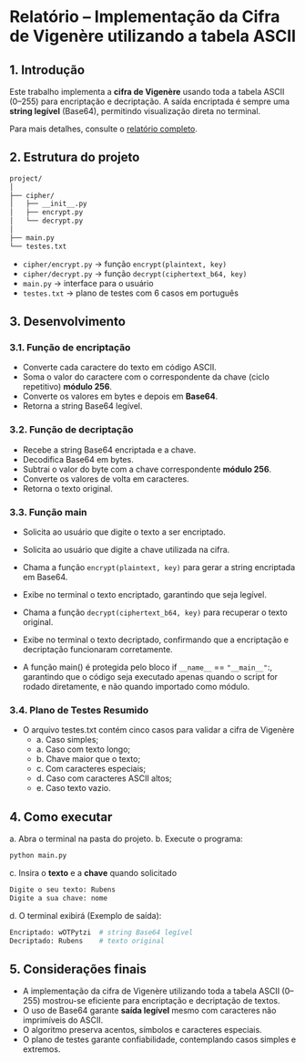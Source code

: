 # Relatório – Implementação da Cifra de Vigenère utilizando a tabela ASCII

## 1. Introdução

Este trabalho implementa a **cifra de Vigenère** usando toda a tabela ASCII (0–255) para encriptação e decriptação.
A saída encriptada é sempre uma **string legível** (Base64), permitindo visualização direta no terminal.

Para mais detalhes, consulte o [relatório completo](./docs/relatorio_da_codificacao_da_cifra.pdf).


## 2. Estrutura do projeto

```bash
project/
│
├── cipher/
│   ├── __init__.py
│   ├── encrypt.py
│   └── decrypt.py
│
├── main.py
└── testes.txt
```

* `cipher/encrypt.py` → função `encrypt(plaintext, key)`
* `cipher/decrypt.py` → função `decrypt(ciphertext_b64, key)`
* `main.py` → interface para o usuário
* `testes.txt` → plano de testes com 6 casos em português


## 3. Desenvolvimento

### 3.1. Função de encriptação

* Converte cada caractere do texto em código ASCII.
* Soma o valor do caractere com o correspondente da chave (ciclo repetitivo) **módulo 256**.
* Converte os valores em bytes e depois em **Base64**.
* Retorna a string Base64 legível.

### 3.2. Função de decriptação

* Recebe a string Base64 encriptada e a chave.
* Decodifica Base64 em bytes.
* Subtrai o valor do byte com a chave correspondente **módulo 256**.
* Converte os valores de volta em caracteres.
* Retorna o texto original.

### 3.3. Função main

* Solicita ao usuário que digite o texto a ser encriptado.

* Solicita ao usuário que digite a chave utilizada na cifra.

* Chama a função `encrypt(plaintext, key)` para gerar a string encriptada em Base64.

* Exibe no terminal o texto encriptado, garantindo que seja legível.

* Chama a função `decrypt(ciphertext_b64, key)` para recuperar o texto original.

* Exibe no terminal o texto decriptado, confirmando que a encriptação e decriptação funcionaram corretamente.

* A função main() é protegida pelo bloco if `__name__` == `"__main__"`:, garantindo que o código seja executado apenas quando o script for rodado diretamente, e não quando importado como módulo.

### 3.4. Plano de Testes Resumido

* O arquivo testes.txt contém cinco casos para validar a cifra de Vigenère
    * a. Caso simples;
    * a. Caso com texto longo;
    * b. Chave maior que o texto;
    * c. Com caracteres especiais;
    * d. Caso com caracteres ASCII altos;
    * e. Caso texto vazio.


## 4. Como executar

a. Abra o terminal na pasta do projeto.
b. Execute o programa:

```bash
python main.py
```

c. Insira o **texto** e a **chave** quando solicitado

```bash
Digite o seu texto: Rubens
Digite a sua chave: nome
```


d. O terminal exibirá (Exemplo de saída):

```bash
Encriptado: wOTPytzi  # string Base64 legível
Decriptado: Rubens    # texto original
```

## 5. Considerações finais

* A implementação da cifra de Vigenère utilizando toda a tabela ASCII (0–255) mostrou-se eficiente para encriptação e decriptação de textos.
* O uso de Base64 garante **saída legível** mesmo com caracteres não imprimíveis do ASCII.
* O algoritmo preserva acentos, símbolos e caracteres especiais.
* O plano de testes garante confiabilidade, contemplando casos simples e extremos.